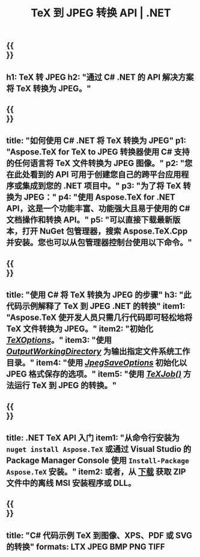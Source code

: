 ﻿---
translation: true
template: /_templates/_conversion-child-net.md
title: TeX 到 JPEG 转换 API | .NET
description: TeX 到 JPEG 的转换功能。将此本地 .NET 库集成到您的项目中，或使用跨平台应用程序将 TeX 转换为 JPEG。
keywords: tex to jpeg api net, tex2jpeg 集成 c#
url: /net/conversion/tex-to-jpeg/
family: tex
platformtag: net
feature: conversion
informat: TEX
outformat: JPEG
otherformats: BMP PNG TIFF PDF SVG XPS
---


{{<section banner>}}
---
h1: TeX 转 JPEG
h2: "通过 C# .NET 的 API 解决方案将 TeX 转换为 JPEG。"
---

{{<section overview>}}
---
title: "如何使用 C# .NET 将 TeX 转换为 JPEG"
p1: "Aspose.TeX for TeX to JPEG 转换器使用 C# 支持的任何语言将 TeX 文件转换为 JPEG 图像。"
p2: "您在此处看到的 API 可用于创建您自己的跨平台应用程序或集成到您的 .NET 项目中。"
p3: "为了将 TeX 转换为 JPEG："
p4: "使用 Aspose.TeX for .NET API，这是一个功能丰富、功能强大且易于使用的 C# 文档操作和转换 API。"
p5: "可以直接下载最新版本，打开 NuGet 包管理器，搜索 Aspose.TeX.Cpp 并安装。您也可以从包管理器控制台使用以下命令。"
---

{{<section feature1>}}
---
title: "使用 C# 将 TeX 转换为 JPEG 的步骤"
h3: "此代码示例解释了 TeX 到 JPEG .NET 的转换"
item1: "Aspose.TeX 使开发人员只需几行代码即可轻松地将 TeX 文件转换为 JPEG。"
item2: "初始化 [*TeXOptions*](https://reference.aspose.com/tex/net/aspose.tex/texoptions/)。"
item3: "使用 [*OutputWorkingDirectory*](https://reference.aspose.com/tex/net/aspose.tex/texoptions/outputworkingdirectory/) 为输出指定文件系统工作目录。"
item4: "使用 [*JpegSaveOptions*](https://reference.aspose.com/tex/net/aspose.tex.presentation.image/jpegsaveoptions/) 初始化以 JPEG 格式保存的选项。"
item5: "使用 [*TeXJob()*](https://reference.aspose.com/tex/net/aspose.tex/texjob/) 方法运行 TeX 到 JPEG 的转换。"
---

{{<section feature2>}}
---
title: .NET TeX API 入门
item1: "从命令行安装为 ```nuget install Aspose.TeX``` 或通过 Visual Studio 的 Package Manager Console 使用 ```Install-Package Aspose.TeX``` 安装。"
item2: 或者，从 [下载](https://downloads.aspose.com/tex/net) 获取 ZIP 文件中的离线 MSI 安装程序或 DLL。
---

{{<section widget>}}
---
title: "C# 代码示例 TeX 到图像、XPS、PDF 或 SVG 的转换"
formats: LTX JPEG BMP PNG TIFF
---
